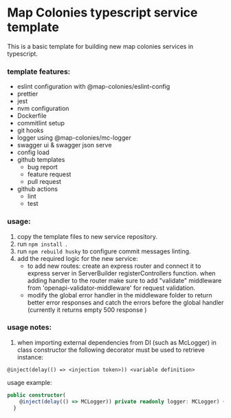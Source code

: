 # Map Colonies typescript service template

This is a basic template for building new map colonies services in typescript.

### template features:
- eslint configuration with @map-colonies/eslint-config
- prettier
- jest
- nvm configuration
- Dockerfile
- commitlint setup
- git hooks
- logger using @map-colonies/mc-logger
- swagger ui & swagger json serve
- config load
- github templates
  - bug report
  - feature request
  - pull request
- github actions
  - lint
  - test

### usage:

1. copy the template files to new service repository.
1. run `npm install `.
1. run `npm rebuild husky` to configure commit messages linting.
1. add the required logic for the new service:
   - to add new routes: create an express router and connect it to express server in ServerBuilder registerControllers function. when adding handler to the router make sure to add "validate" middleware from 'openapi-validator-middleware' for request validation.
   - modify the global error handler in the middleware folder to return better error responses and catch the errors before the global handler (currently it returns empty 500 response )

### usage notes:

1. when importing external dependencies from DI (such as McLogger) in class constructor the following decorator must be used to retrieve instance:

```typescriptmmmmm
@inject(delay(() => <injection token>)) <variable definition>
```

usage example:

```typescript
public constructor(
    @inject(delay(() => MCLogger)) private readonly logger: MCLogger) {
  }
```
